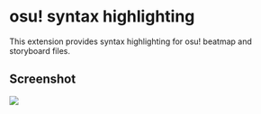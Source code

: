 # osu! syntax highlighting

This extension provides syntax highlighting for osu! beatmap and storyboard files.

## Screenshot

![](https://i.imgur.com/dKpah8x.png)
